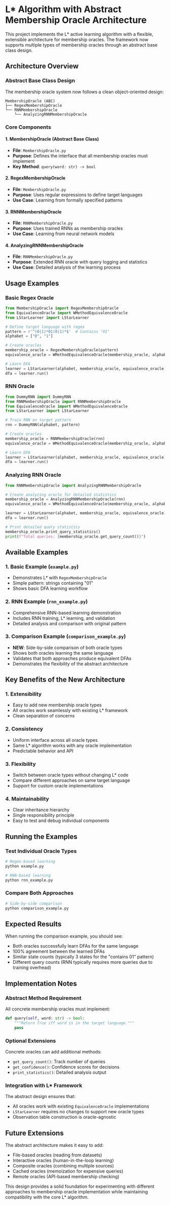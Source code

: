 # L* Algorithm with Abstract Membership Oracle Architecture

This project implements the L* active learning algorithm with a flexible, extensible architecture for membership oracles. The framework now supports multiple types of membership oracles through an abstract base class design.

## Architecture Overview

### Abstract Base Class Design

The membership oracle system now follows a clean object-oriented design:

```
MembershipOracle (ABC)
├── RegexMembershipOracle
└── RNNMembershipOracle
    └── AnalyzingRNNMembershipOracle
```

### Core Components

#### 1. MembershipOracle (Abstract Base Class)
- **File**: `MembershipOracle.py`
- **Purpose**: Defines the interface that all membership oracles must implement
- **Key Method**: `query(word: str) -> bool`

#### 2. RegexMembershipOracle
- **File**: `MembershipOracle.py`
- **Purpose**: Uses regular expressions to define target languages
- **Use Case**: Learning from formally specified patterns

#### 3. RNNMembershipOracle
- **File**: `RNNMembershipOracle.py`
- **Purpose**: Uses trained RNNs as membership oracles
- **Use Case**: Learning from neural network models

#### 4. AnalyzingRNNMembershipOracle
- **File**: `RNNMembershipOracle.py`
- **Purpose**: Extended RNN oracle with query logging and statistics
- **Use Case**: Detailed analysis of the learning process

## Usage Examples

### Basic Regex Oracle
```python
from MembershipOracle import RegexMembershipOracle
from EquivalenceOracle import WMethodEquivalenceOracle
from LStarLearner import LStarLearner

# Define target language with regex
pattern = r'^(0|1)*01(0|1)*$'  # Contains "01"
alphabet = ["0", "1"]

# Create oracles
membership_oracle = RegexMembershipOracle(pattern)
equivalence_oracle = WMethodEquivalenceOracle(membership_oracle, alphabet)

# Learn DFA
learner = LStarLearner(alphabet, membership_oracle, equivalence_oracle)
dfa = learner.run()
```

### RNN Oracle
```python
from DummyRNN import DummyRNN
from RNNMembershipOracle import RNNMembershipOracle
from EquivalenceOracle import WMethodEquivalenceOracle
from LStarLearner import LStarLearner

# Train RNN on target pattern
rnn = DummyRNN(alphabet, pattern)

# Create oracles
membership_oracle = RNNMembershipOracle(rnn)
equivalence_oracle = WMethodEquivalenceOracle(membership_oracle, alphabet)

# Learn DFA
learner = LStarLearner(alphabet, membership_oracle, equivalence_oracle)
dfa = learner.run()
```

### Analyzing RNN Oracle
```python
from RNNMembershipOracle import AnalyzingRNNMembershipOracle

# Create analyzing oracle for detailed statistics
membership_oracle = AnalyzingRNNMembershipOracle(rnn)
equivalence_oracle = WMethodEquivalenceOracle(membership_oracle, alphabet)

learner = LStarLearner(alphabet, membership_oracle, equivalence_oracle)
dfa = learner.run()

# Print detailed query statistics
membership_oracle.print_query_statistics()
print(f"Total queries: {membership_oracle.get_query_count()}")
```

## Available Examples

### 1. Basic Example (`example.py`)
- Demonstrates L* with `RegexMembershipOracle`
- Simple pattern: strings containing "01"
- Shows basic DFA learning workflow

### 2. RNN Example (`rnn_example.py`)
- Comprehensive RNN-based learning demonstration
- Includes RNN training, L* learning, and validation
- Detailed analysis and comparison with original pattern

### 3. Comparison Example (`comparison_example.py`)
- **NEW**: Side-by-side comparison of both oracle types
- Shows both oracles learning the same language
- Validates that both approaches produce equivalent DFAs
- Demonstrates the flexibility of the abstract architecture

## Key Benefits of the New Architecture

### 1. **Extensibility**
- Easy to add new membership oracle types
- All oracles work seamlessly with existing L* framework
- Clean separation of concerns

### 2. **Consistency**
- Uniform interface across all oracle types
- Same L* algorithm works with any oracle implementation
- Predictable behavior and API

### 3. **Flexibility**
- Switch between oracle types without changing L* code
- Compare different approaches on same target language
- Support for custom oracle implementations

### 4. **Maintainability**
- Clear inheritance hierarchy
- Single responsibility principle
- Easy to test and debug individual components

## Running the Examples

### Test Individual Oracle Types
```bash
# Regex-based learning
python example.py

# RNN-based learning
python rnn_example.py
```

### Compare Both Approaches
```bash
# Side-by-side comparison
python comparison_example.py
```

## Expected Results

When running the comparison example, you should see:
- Both oracles successfully learn DFAs for the same language
- 100% agreement between the learned DFAs
- Similar state counts (typically 3 states for the "contains 01" pattern)
- Different query counts (RNN typically requires more queries due to training overhead)

## Implementation Notes

### Abstract Method Requirement
All concrete membership oracles must implement:
```python
def query(self, word: str) -> bool:
    """Return True iff word is in the target language."""
    pass
```

### Optional Extensions
Concrete oracles can add additional methods:
- `get_query_count()`: Track number of queries
- `get_confidence()`: Confidence scores for decisions
- `print_statistics()`: Detailed analysis output

### Integration with L* Framework
The abstract design ensures that:
- All oracles work with existing `EquivalenceOracle` implementations
- `LStarLearner` requires no changes to support new oracle types
- Observation table construction is oracle-agnostic

## Future Extensions

The abstract architecture makes it easy to add:
- File-based oracles (reading from datasets)
- Interactive oracles (human-in-the-loop learning)
- Composite oracles (combining multiple sources)
- Cached oracles (memoization for expensive queries)
- Remote oracles (API-based membership checking)

This design provides a solid foundation for experimenting with different approaches to membership oracle implementation while maintaining compatibility with the core L* algorithm. 
